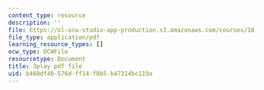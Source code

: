 ```yaml
---
content_type: resource
description: ''
file: https://ol-ocw-studio-app-production.s3.amazonaws.com/courses/18-086-mathematical-methods-for-engineers-ii-spring-2006/b460df40576dff14f8b5b47314bc119a_sleOqiMUTXE.pdf
file_type: application/pdf
learning_resource_types: []
ocw_type: OCWFile
resourcetype: Document
title: 3play pdf file
uid: b460df40-576d-ff14-f8b5-b47314bc119a
---
```

